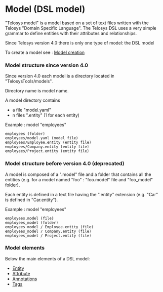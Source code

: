 # Model (DSL model)

&#x20;"Telosys model" is a model based on a set of text files written with the Telosys "Domain Specific Language". The Telosys DSL uses a very simple grammar to define entities with their attributes and relationships.&#x20;

Since Telosys version 4.0 there is only one type of model: the DSL model

To create a model see : [Model creation](../telosys-cli/cli-getting-started/model-creation/)

### Model structure since version 4.0

Since version 4.0 each model is a directory located in "TelosysTools/models".

Directory name is model name.

A model directory contains&#x20;

* a file "model.yaml"&#x20;
* n files ".entity" (1 for each entity)

Example : model "employees"&#x20;

```
employees (folder)
employees/model.yaml (model file)
employees/Employee.entity (entity file)
employees/Company.entity (entity file)
employees/Project.entity (entity file) 
```



### Model structure before version 4.0  (deprecated)

A model is composed of a ".model" file and a folder that contains all the entities (e.g. for a model named "foo" : "foo.model" file and "foo\_model" folder).

Each entity is defined in a text file having the ".entity" extension (e.g. "Car" is defined in "Car.entity").&#x20;

Example : model "employees"&#x20;

```
employees.model (file)
employees_model (folder)
employees_model / Employee.entity (file)
employees_model / Company.entity (file)
employees_model / Project.entity (file) 
```



### Model elements

Below the main elements of a DSL model:

* [Entity](entity.md)
* [Attribute](fields.md)
* [Annotations](annotations.md)
* [Tags](tags.md)
